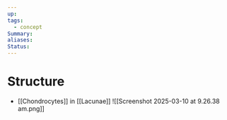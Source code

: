 ```yaml
---
up: 
tags:
  - concept
Summary: 
aliases: 
Status:
---
```

# Structure
- [[Chondrocytes]] in [[Lacunae]]
![[Screenshot 2025-03-10 at 9.26.38 am.png]]
<!--SR:!2025-03-13,3,250-->